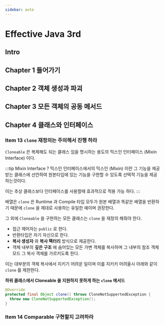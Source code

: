 ```yaml
---
sidebar: auto
---
```

# Effective Java 3rd

## Intro

## Chapter 1 들어가기

## Chapter 2 객체 생성과 파괴

## Chapter 3 모든 객체의 공동 메서드

## Chapter 4 클래스와 인터페이스

### Item 13 `clone` 재정의는 주의해서 진행 하라

`Cloneable` 은 복제해도 되는 클래스 임을 명시하는 용도의 믹스인 인터페이스 (Mixin Interface) 이다.

:::tip Mixin Interface ?
믹스인 인터페이스에서의 믹스인 (Mixin) 이란 그 기능을 제공받는 클래스에 선언하여 원본타입에 있는 기능을 구현할 수 있도록 선택적 기능을 제공하는것이다.

이는 추상 클래스보다 인터페이스를 사용할때 효과적으로 적용 가능 하다.
:::

배열은 `clone` 은 Runtime 과 Compile 타입 모두가 원본 배열과 똑같은 배열을 반환하기 때문에 `clone` 을 제대로 사용하는 유일한 예이며 권장한다.

그 외에 `Cloneable` 을 구현하는 모든 클래스는 `clone` 을 재정의 해줘야 한다.

* 접근 제어자는 `public` 로 한다.
* 반환타입은 자기 자신으로 한다.
* **복사 생성자** 와 **복사 팩터리** 방식으로 제공한다.
* 객체 내부의 **깊은 구조** 에 숨어있는 모든 가변 객체를 복사하며 그 내부의 참조 객체 모드 그 복사 객체를 가르키도록 한다.

이는 대부분의 객체 복사에서 지키기 어려운 일이며 이를 지키키 어려울시 아래와 같이 `clone` 를 제한한다.

**하위 클래스에서 Cloneable 을 지원하지 못하게 하는 `clone` 메서드**

```java
@Override
protected final Object clone() throws CloneNotSuppertedException {
  throw new CloneNotSupportedException();
}
```

### Item 14 Comparable 구현할지 고려하라